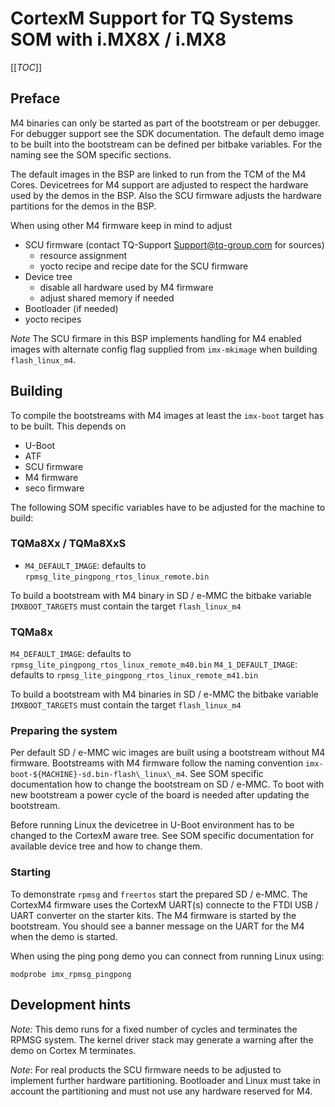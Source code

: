 # CortexM Support for TQ Systems SOM with i.MX8X / i.MX8

[[_TOC_]]

## Preface

M4 binaries can only be started as part of the bootstream or per debugger.
For debugger support see the SDK documentation. The default demo image to be
built into the bootstream can be defined per bitbake variables. For the naming
see the SOM specific sections.

The default images in the BSP are linked to run from the TCM of the M4
Cores. Devicetrees for M4 support are adjusted to respect the hardware used by
the demos in the BSP. Also the SCU firmware adjusts the hardware partitions for
the demos in the BSP.

When using other M4 firmware keep in mind to adjust

* SCU firmware (contact TQ-Support <Support@tq-group.com> for sources)
  * resource assignment
  * yocto recipe and recipe date for the SCU firmware
* Device tree
  * disable all hardware used by M4 firmware
  * adjust shared memory if needed
* Bootloader (if needed)
* yocto recipes

*Note* The SCU firmare in this BSP implements handling for M4 enabled images with
alternate config flag supplied from `imx-mkimage` when building `flash_linux_m4`.

## Building

To compile the bootstreams with M4 images at least the `imx-boot` target has to
be built. This depends on

- U-Boot
- ATF
- SCU firmware
- M4 firmware
- seco firmware

The following SOM specific variables have to be adjusted for the machine to build:

### TQMa8Xx / TQMa8XxS

* `M4_DEFAULT_IMAGE`: defaults to `rpmsg_lite_pingpong_rtos_linux_remote.bin`

To build a bootstream with M4 binary in SD / e-MMC the bitbake variable 
`IMXBOOT_TARGETS` must contain the target `flash_linux_m4`

### TQMa8x

`M4_DEFAULT_IMAGE`: defaults to `rpmsg_lite_pingpong_rtos_linux_remote_m40.bin`
`M4_1_DEFAULT_IMAGE`: defaults to `rpmsg_lite_pingpong_rtos_linux_remote_m41.bin`

To build a bootstream with M4 binaries in SD / e-MMC the bitbake variable
`IMXBOOT_TARGETS` must contain the target `flash_linux_m4`

### Preparing the system

Per default SD / e-MMC wic images are built using a bootstream without M4
firmware. Bootstreams with M4 firmware follow the naming convention
`imx-boot-${MACHINE}-sd.bin-flash\_linux\_m4`. See SOM specific documentation
how to change the bootstream on SD / e-MMC. To boot with new bootstream a
power cycle of the board is needed after updating the bootstream.

Before running Linux the devicetree in U-Boot environment has to be changed to
the CortexM aware tree. See SOM specific documentation for available device tree
and how to change them.

### Starting

To demonstrate `rpmsg` and `freertos` start the prepared SD / e-MMC. The CortexM4
firmware uses the CortexM UART(s) connecte to the FTDI USB / UART converter on
the starter kits. The M4 firmware is started by the bootstream. You should see
a banner message on the UART for the M4 when the demo is started.

When using the ping pong demo you can connect from running Linux using:

```
modprobe imx_rpmsg_pingpong
```

## Development hints

*Note:* This demo runs for a fixed number of cycles and terminates the RPMSG system.
The kernel driver stack may generate a warning after the demo on Cortex M terminates.

*Note*: For real products the SCU firmware needs to be adjusted to implement
further hardware partitioning. Bootloader and Linux must take in account the
partitioning and must not use any hardware reserved for M4.
